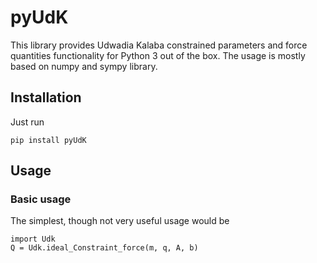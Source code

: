# pyUdK


This library provides Udwadia Kalaba constrained parameters and force quantities functionality for Python 3 out of the box. The usage is mostly based on numpy and sympy library.

## Installation

Just run

    pip install pyUdK


## Usage
### Basic usage

The simplest, though not very useful usage would be

    import Udk
    Q = Udk.ideal_Constraint_force(m, q, A, b)
